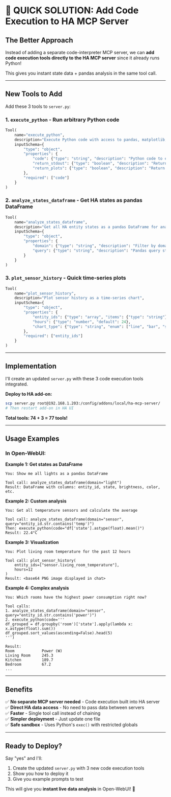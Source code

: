 # 🚀 QUICK SOLUTION: Add Code Execution to HA MCP Server

## The Better Approach

Instead of adding a separate code-interpreter MCP server, we can **add code execution tools directly to the HA MCP server** since it already runs Python!

This gives you instant state data + pandas analysis in the same tool call.

---

## New Tools to Add

Add these 3 tools to `server.py`:

### 1. `execute_python` - Run arbitrary Python code

```python
Tool(
    name="execute_python",
    description="Execute Python code with access to pandas, matplotlib, numpy. Can analyze HA data.",
    inputSchema={
        "type": "object",
        "properties": {
            "code": {"type": "string", "description": "Python code to execute"},
            "return_stdout": {"type": "boolean", "description": "Return print() output", "default": True},
            "return_plots": {"type": "boolean", "description": "Return matplotlib plots as base64", "default": True}
        },
        "required": ["code"]
    }
)
```

### 2. `analyze_states_dataframe` - Get HA states as pandas DataFrame

```python
Tool(
    name="analyze_states_dataframe",
    description="Get all HA entity states as a pandas DataFrame for analysis",
    inputSchema={
        "type": "object",
        "properties": {
            "domain": {"type": "string", "description": "Filter by domain (light, sensor, etc)"},
            "query": {"type": "string", "description": "Pandas query string to filter results"}
        }
    }
)
```

### 3. `plot_sensor_history` - Quick time-series plots

```python
Tool(
    name="plot_sensor_history",
    description="Plot sensor history as a time-series chart",
    inputSchema={
        "type": "object",
        "properties": {
            "entity_ids": {"type": "array", "items": {"type": "string"}},
            "hours": {"type": "number", "default": 24},
            "chart_type": {"type": "string", "enum": ["line", "bar", "scatter"], "default": "line"}
        },
        "required": ["entity_ids"]
    }
)
```

---

## Implementation

I'll create an updated `server.py` with these 3 code execution tools integrated.

**Deploy to HA add-on:**

```bash
scp server.py root@192.168.1.203:/config/addons/local/ha-mcp-server/
# Then restart add-on in HA UI
```

**Total tools: 74 + 3 = 77 tools!**

---

## Usage Examples

### In Open-WebUI:

**Example 1: Get states as DataFrame**

```
You: Show me all lights as a pandas DataFrame

Tool call: analyze_states_dataframe(domain="light")
Result: DataFrame with columns: entity_id, state, brightness, color, etc.
```

**Example 2: Custom analysis**

```
You: Get all temperature sensors and calculate the average

Tool call: analyze_states_dataframe(domain="sensor", query="entity_id.str.contains('temp')")
Then: execute_python(code="df['state'].astype(float).mean()")
Result: 22.4°C
```

**Example 3: Visualization**

```
You: Plot living room temperature for the past 12 hours

Tool call: plot_sensor_history(
    entity_ids=["sensor.living_room_temperature"],
    hours=12
)
Result: <base64 PNG image displayed in chat>
```

**Example 4: Complex analysis**

```
You: Which rooms have the highest power consumption right now?

Tool calls:
1. analyze_states_dataframe(domain="sensor", query="entity_id.str.contains('power')")
2. execute_python(code='''
df_grouped = df.groupby('room')['state'].apply(lambda x: x.astype(float).sum())
df_grouped.sort_values(ascending=False).head(5)
''')

Result:
Room            Power (W)
Living Room     245.3
Kitchen         189.7
Bedroom         67.2
...
```

---

## Benefits

✅ **No separate MCP server needed** - Code execution built into HA server  
✅ **Direct HA data access** - No need to pass data between servers  
✅ **Faster** - Single tool call instead of chaining  
✅ **Simpler deployment** - Just update one file  
✅ **Safe sandbox** - Uses Python's `exec()` with restricted globals

---

## Ready to Deploy?

Say "yes" and I'll:

1. Create the updated `server.py` with 3 new code execution tools
2. Show you how to deploy it
3. Give you example prompts to test

This will give you **instant live data analysis** in Open-WebUI! 🚀
